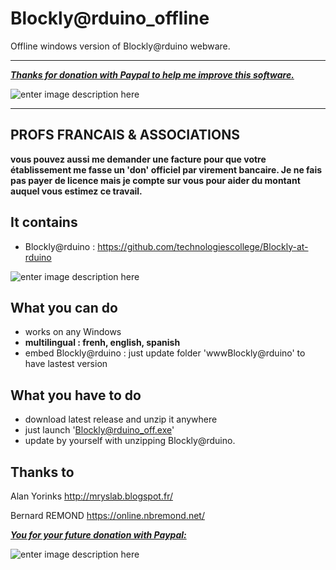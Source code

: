 # Blockly@rduino_offline
Offline windows version of Blockly@rduino webware.

----------

***[Thanks for donation with Paypal to help me improve this software.](https://www.paypal.com/fr/cgi-bin/webscr?cmd=_flow&SESSION=o8z3KNFl16Tjlxhk1mBekCcRsG_3_NDe0CfWh8b1vfSYIbMxJnwa92YwM3y&dispatch=5885d80a13c0db1f8e263663d3faee8d4fe1dd75ca3bd4f11d72275b28239088)***

![enter image description here](https://www.paypalobjects.com/fr_FR/FR/i/btn/btn_donateCC_LG.gif)

----------

**PROFS FRANCAIS & ASSOCIATIONS**
----------------------------------
**vous pouvez aussi me demander une facture pour que votre établissement me fasse un 'don' officiel par virement bancaire. Je ne fais pas payer de licence mais je compte sur vous pour aider du montant auquel vous estimez ce travail.**



**It contains**
-------------
 - Blockly@rduino : https://github.com/technologiescollege/Blockly-at-rduino
 
![enter image description here](https://raw.githubusercontent.com/technologiescollege/Blockly-rduino_AIO/master/documentation/Capture.jpg)

What you can do
--------------

 - works on any Windows
 - **multilingual : frenh, english, spanish**
 - embed Blockly@rduino : just update folder 'wwwBlockly@rduino' to have lastest version
 
What you have to do
-------------------

 - download latest release and unzip it anywhere
 - just launch 'Blockly@rduino_off.exe'
 - update by yourself with unzipping Blockly@rduino.

Thanks to
---------

Alan Yorinks http://mryslab.blogspot.fr/

Bernard REMOND https://online.nbremond.net/

***[You for your future donation with Paypal:](https://www.paypal.com/fr/cgi-bin/webscr?cmd=_flow&SESSION=o8z3KNFl16Tjlxhk1mBekCcRsG_3_NDe0CfWh8b1vfSYIbMxJnwa92YwM3y&dispatch=5885d80a13c0db1f8e263663d3faee8d4fe1dd75ca3bd4f11d72275b28239088)***

![enter image description here](https://www.paypalobjects.com/fr_FR/FR/i/btn/btn_donateCC_LG.gif)

